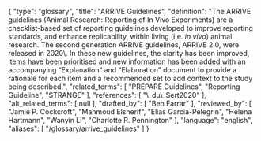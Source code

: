 {
    "type": "glossary",
    "title": "ARRIVE Guidelines",
    "definition": "The ARRIVE guidelines (Animal Research: Reporting of In Vivo Experiments) are a checklist-based set of reporting guidelines developed to improve reporting standards, and enhance replicability, within living (i.e. *in vivo*) animal research. The second generation ARRIVE guidelines, ARRIVE 2.0, were released in 2020\\. In these new guidelines, the clarity has been improved, items have been prioritised and new information has been added with an accompanying “Explanation” and “Elaboration” document to provide a rationale for each item and a recommended set to add context to the study being described.",
    "related_terms": [
        "PREPARE Guidelines",
        "Reporting Guideline",
        "STRANGE"
    ],
    "references": [
        "\\_du\\_Sert2020"
    ],
    "alt_related_terms": [
        null
    ],
    "drafted_by": [
        "Ben Farrar"
    ],
    "reviewed_by": [
        "Jamie P. Cockcroft",
        "Mahmoud Elsherif",
        "Elias Garcia-Pelegrin",
        "Helena Hartmann",
        "Wanyin Li",
        "Charlotte R. Pennington"
    ],
    "language": "english",
    "aliases": [
        "/glossary/arrive_guidelines"
    ]
}